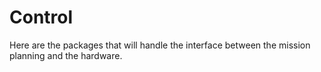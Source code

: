 # Control
Here are the packages that will handle the interface between the mission planning and the hardware.
